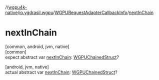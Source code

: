 //[wgpu4k-native](../../../index.md)/[io.ygdrasil.wgpu](../index.md)/[WGPURequestAdapterCallbackInfo](index.md)/[nextInChain](next-in-chain.md)

# nextInChain

[common, android, jvm, native]\
[common]\
expect abstract var [nextInChain](next-in-chain.md): [WGPUChainedStruct](../-w-g-p-u-chained-struct/index.md)?

[android, jvm, native]\
actual abstract var [nextInChain](next-in-chain.md): [WGPUChainedStruct](../-w-g-p-u-chained-struct/index.md)?